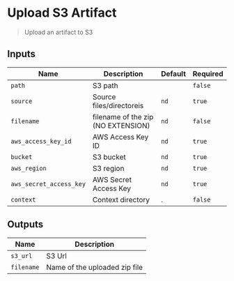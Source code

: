
# Upload S3 Artifact
> Upload an artifact to S3


## Inputs
| Name | Description | Default | Required | 
| ---- | ----------- | ------- | -------- |
| `path` | S3 path |  | `false` |
| `source` | Source files/directoreis | `nd` | `true` |
| `filename` | filename of the zip (NO EXTENSION) | `nd` | `false` |
| `aws_access_key_id` | AWS Access Key ID | `nd` | `true` |
| `bucket` | S3 bucket | `nd` | `true` |
| `aws_region` | S3 region | `nd` | `true` |
| `aws_secret_access_key` | AWS Secret Access Key | `nd` | `true` |
| `context` | Context directory | . | `false` |



## Outputs 
| Name | Description |
| ---- | ----------- |
| `s3_url` | S3 Url |
| `filename` | Name of the uploaded zip file |

        